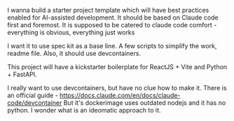 I wanna build a starter project template which will have best practices enabled for AI-assisted development.
It should be based on Claude code first and foremost. It is supposed to be catered to claude code comfort - everything is obvious, everything just works

I want it to use spec kit as a base line. A few scripts to simplify the work, readme file.
Also, it should use devcontainers.

This project will have a kickstarter boilerplate for ReactJS + Vite and Python + FastAPI. 

I really want to use devcontainers, but have no clue how to make it. There is an official guide - https://docs.claude.com/en/docs/claude-code/devcontainer
But it's dockerimage uses outdated nodejs and it has no python. I wonder what is an ideomatic approach to it. 